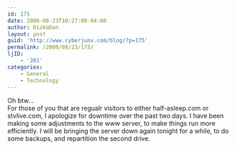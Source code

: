 ```yaml
---
id: 175
date: 2000-08-23T10:27:00-04:00
author: DizkoDan
layout: post
guid: 'http://www.cyberjunx.com/blog/?p=175'
permalink: /2000/08/23/175/
ljID:
    - '201'
categories:
    - General
    - Technology
---
```


Oh btw…  
For those of you that are regualr visitors to either half-asleep.com or stvlive.com, I apologize for downtime over the past two days. I have been making some adjustments to the www server, to make things run more efficiently. I will be bringing the server down again tonight for a while, to do some backups, and repartition the second drive.